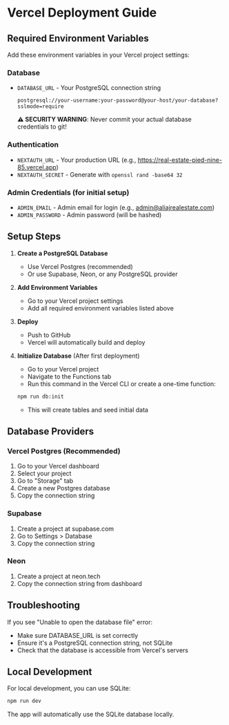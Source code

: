 # Vercel Deployment Guide

## Required Environment Variables

Add these environment variables in your Vercel project settings:

### Database
- `DATABASE_URL` - Your PostgreSQL connection string
  ```
  postgresql://your-username:your-password@your-host/your-database?sslmode=require
  ```
  
  **⚠️ SECURITY WARNING**: Never commit your actual database credentials to git!

### Authentication
- `NEXTAUTH_URL` - Your production URL (e.g., https://real-estate-pied-nine-85.vercel.app)
- `NEXTAUTH_SECRET` - Generate with `openssl rand -base64 32`

### Admin Credentials (for initial setup)
- `ADMIN_EMAIL` - Admin email for login (e.g., admin@aliajrealestate.com)
- `ADMIN_PASSWORD` - Admin password (will be hashed)

## Setup Steps

1. **Create a PostgreSQL Database**
   - Use Vercel Postgres (recommended)
   - Or use Supabase, Neon, or any PostgreSQL provider

2. **Add Environment Variables**
   - Go to your Vercel project settings
   - Add all required environment variables listed above

3. **Deploy**
   - Push to GitHub
   - Vercel will automatically build and deploy

4. **Initialize Database** (After first deployment)
   - Go to your Vercel project
   - Navigate to the Functions tab
   - Run this command in the Vercel CLI or create a one-time function:
   ```bash
   npm run db:init
   ```
   - This will create tables and seed initial data

## Database Providers

### Vercel Postgres (Recommended)
1. Go to your Vercel dashboard
2. Select your project
3. Go to "Storage" tab
4. Create a new Postgres database
5. Copy the connection string

### Supabase
1. Create a project at supabase.com
2. Go to Settings > Database
3. Copy the connection string

### Neon
1. Create a project at neon.tech
2. Copy the connection string from dashboard

## Troubleshooting

If you see "Unable to open the database file" error:
- Make sure DATABASE_URL is set correctly
- Ensure it's a PostgreSQL connection string, not SQLite
- Check that the database is accessible from Vercel's servers

## Local Development

For local development, you can use SQLite:
```bash
npm run dev
```

The app will automatically use the SQLite database locally.
